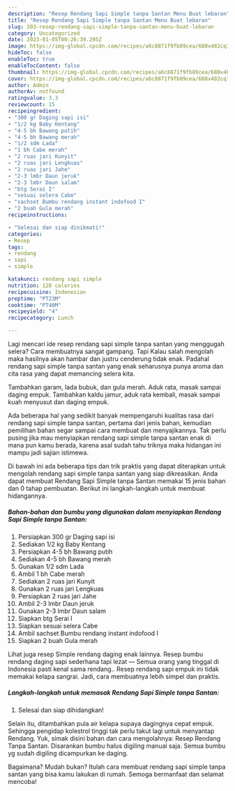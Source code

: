 ```yaml
---
description: "Resep Rendang Sapi Simple tanpa Santan Menu Buat lebaran"
title: "Resep Rendang Sapi Simple tanpa Santan Menu Buat lebaran"
slug: 203-resep-rendang-sapi-simple-tanpa-santan-menu-buat-lebaran
category: Uncategorized
date: 2023-01-05T00:26:39.295Z
image: https://img-global.cpcdn.com/recipes/a6c8871f9fb89cea/680x482cq70/rendang-sapi-simple-tanpa-santan-foto-resep-utama.jpg
hideToc: false
enableToc: true
enableTocContent: false
thumbnail: https://img-global.cpcdn.com/recipes/a6c8871f9fb89cea/680x482cq70/rendang-sapi-simple-tanpa-santan-foto-resep-utama.jpg
cover: https://img-global.cpcdn.com/recipes/a6c8871f9fb89cea/680x482cq70/rendang-sapi-simple-tanpa-santan-foto-resep-utama.jpg
author: Admin
authorAv: notfound
ratingvalue: 3.3
reviewcount: 15
recipeingredient:
- "300 gr Daging sapi isi"
- "1/2 kg Baby Kentang"
- "4-5 bh Bawang putih"
- "4-5 bh Bawang merah"
- "1/2 sdm Lada"
- "1 bh Cabe merah"
- "2 ruas jari Kunyit"
- "2 ruas jari Lengkuas"
- "2 ruas jari Jahe"
- "2-3 lmbr Daun jeruk"
- "2-3 lmbr Daun salam"
- "btg Serai I"
- "sesuai selera Cabe"
- "sachset Bumbu rendang instant indofood I"
- "2 buah Gula merah"
recipeinstructions:

- "Selesai dan siap dinikmati!"
categories:
- Resep
tags:
- rendang
- sapi
- simple

katakunci: rendang sapi simple 
nutrition: 128 calories
recipecuisine: Indonesian
preptime: "PT23M"
cooktime: "PT40M"
recipeyield: "4"
recipecategory: Lunch

---
```



Lagi mencari ide resep rendang sapi simple tanpa santan yang menggugah selera? Cara membuatnya sangat gampang. Tapi Kalau salah mengolah maka hasilnya akan hambar dan justru cenderung tidak enak. Padahal rendang sapi simple tanpa santan yang enak seharusnya punya aroma dan cita rasa yang dapat memancing selera kita.


Tambahkan garam, lada bubuk, dan gula merah. Aduk rata, masak sampai daging empuk. Tambahkan kaldu jamur, aduk rata kembali, masak sampai kuah menyusut dan daging empuk.

Ada beberapa hal yang sedikit banyak mempengaruhi kualitas rasa dari rendang sapi simple tanpa santan, pertama dari jenis bahan, kemudian pemilihan bahan segar sampai cara membuat dan menyajikannya. Tak perlu pusing jika mau menyiapkan rendang sapi simple tanpa santan enak di mana pun kamu berada, karena asal sudah tahu triknya maka hidangan ini mampu jadi sajian istimewa.


Di bawah ini ada beberapa tips dan trik praktis yang dapat diterapkan untuk mengolah rendang sapi simple tanpa santan yang siap dikreasikan. Anda dapat membuat Rendang Sapi Simple tanpa Santan memakai 15 jenis bahan dan 0 tahap pembuatan. Berikut ini langkah-langkah untuk membuat hidangannya.

<!--inarticleads1-->

##### Bahan-bahan dan bumbu yang digunakan dalam menyiapkan Rendang Sapi Simple tanpa Santan:

1. Persiapkan 300 gr Daging sapi isi
1. Sediakan 1/2 kg Baby Kentang
1. Persiapkan 4-5 bh Bawang putih
1. Sediakan 4-5 bh Bawang merah
1. Gunakan 1/2 sdm Lada
1. Ambil 1 bh Cabe merah
1. Sediakan 2 ruas jari Kunyit
1. Gunakan 2 ruas jari Lengkuas
1. Persiapkan 2 ruas jari Jahe
1. Ambil 2-3 lmbr Daun jeruk
1. Gunakan 2-3 lmbr Daun salam
1. Siapkan btg Serai I
1. Siapkan sesuai selera Cabe
1. Ambil sachset Bumbu rendang instant indofood I
1. Siapkan 2 buah Gula merah


Lihat juga resep Simple rendang daging enak lainnya. Resep bumbu rendang daging sapi sederhana tapi lezat — Semua orang yang tinggal di Indonesia pasti kenal sama rendang.. Resep rendang sapi empuk ini tidak memakai kelapa sangrai. Jadi, cara membuatnya lebih simpel dan praktis. 

<!--inarticleads2-->

##### Langkah-langkah untuk memasak Rendang Sapi Simple tanpa Santan:


1. Selesai dan siap dihidangkan!

Selain itu, ditambahkan pula air kelapa supaya dagingnya cepat empuk. Sehingga pengidap kolestrol tinggi tak perlu takut lagi untuk menyantap Rendang. Yuk, simak disini bahan dan cara mengolahnya: Resep Rendang Tanpa Santan. Disarankan bumbu halus digiling manual saja. Semua bumbu yg sudah digiling dicampurkan ke daging. 

Bagaimana? Mudah bukan? Itulah cara membuat rendang sapi simple tanpa santan yang bisa kamu lakukan di rumah. Semoga bermanfaat dan selamat mencoba!
